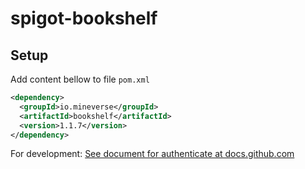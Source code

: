 # spigot-bookshelf

## Setup

Add content bellow to file `pom.xml`
```xml
<dependency>
  <groupId>io.mineverse</groupId>
  <artifactId>bookshelf</artifactId>
  <version>1.1.7</version>
</dependency>
```

For development: [See document for authenticate at docs.github.com](https://docs.github.com/en/packages/working-with-a-github-packages-registry/working-with-the-apache-maven-registry#authenticating-with-a-personal-access-token)
